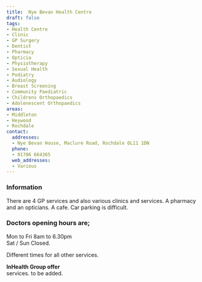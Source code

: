 ```yaml
---
title:  Nye Bevan Health Centre
draft: false
tags:
- Health Centre
- Clinic
- GP Surgery
- Dentist
- Pharmacy
- Opticia
- Physiotherapy
- Sexual Health
- Podiatry
- Audiology
- Breast Screening
- Community Paediatric
- Childrens Orthopaedics
- Adolenescent Orthopaedics
areas:
- Middleton
- Heywood
- Rochdale
contact:
  addresses:
  - Nye Bevan House, Maclure Road, Rochdale OL11 1DN
  phone:
  - 01706 664365 
  web_addresses:
  - Various
---
```


### Information  
There are 4 GP services and also various clinics and services. A pharmacy and an opticians.   A cafe.
Car parking is difficult.      

### Doctors opening hours are;      
Mon to Fri 8am to 6.30pm   
Sat / Sun  Closed.     

Different times for all other services.   

**InHealth Group offer**   
services.  to be added.  